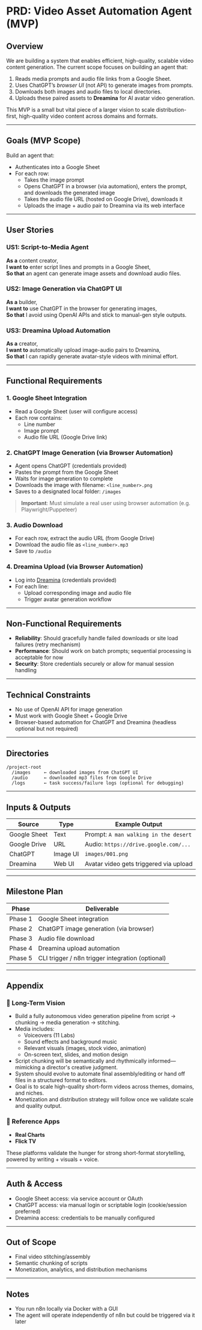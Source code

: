 
# PRD: Video Asset Automation Agent (MVP)

## Overview

We are building a system that enables efficient, high-quality, scalable video content generation. The current scope focuses on building an agent that:

1. Reads media prompts and audio file links from a Google Sheet.
2. Uses ChatGPT’s *browser UI* (not API) to generate images from prompts.
3. Downloads both images and audio files to local directories.
4. Uploads these paired assets to **Dreamina** for AI avatar video generation.

This MVP is a small but vital piece of a larger vision to scale distribution-first, high-quality video content across domains and formats.

---

## Goals (MVP Scope)

Build an agent that:

- Authenticates into a Google Sheet
- For each row:
  - Takes the image prompt
  - Opens ChatGPT in a browser (via automation), enters the prompt, and downloads the generated image
  - Takes the audio file URL (hosted on Google Drive), downloads it
  - Uploads the image + audio pair to Dreamina via its web interface

---

## User Stories

### US1: Script-to-Media Agent
**As a** content creator,  
**I want to** enter script lines and prompts in a Google Sheet,  
**So that** an agent can generate image assets and download audio files.

### US2: Image Generation via ChatGPT UI
**As a** builder,  
**I want to** use ChatGPT in the browser for generating images,  
**So that** I avoid using OpenAI APIs and stick to manual-gen style outputs.

### US3: Dreamina Upload Automation
**As a** creator,  
**I want to** automatically upload image-audio pairs to Dreamina,  
**So that** I can rapidly generate avatar-style videos with minimal effort.

---

## Functional Requirements

### 1. **Google Sheet Integration**
- Read a Google Sheet (user will configure access)
- Each row contains:
  - Line number
  - Image prompt
  - Audio file URL (Google Drive link)

### 2. **ChatGPT Image Generation (via Browser Automation)**
- Agent opens ChatGPT (credentials provided)
- Pastes the prompt from the Google Sheet
- Waits for image generation to complete
- Downloads the image with filename: `<line_number>.png`
- Saves to a designated local folder: `/images`

> **Important**: Must simulate a real user using browser automation (e.g. Playwright/Puppeteer)

### 3. **Audio Download**
- For each row, extract the audio URL (from Google Drive)
- Download the audio file as `<line_number>.mp3`
- Save to `/audio`

### 4. **Dreamina Upload (via Browser Automation)**
- Log into [Dreamina](https://dreamina.ai) (credentials provided)
- For each line:
  - Upload corresponding image and audio file
  - Trigger avatar generation workflow

---

## Non-Functional Requirements

- **Reliability**: Should gracefully handle failed downloads or site load failures (retry mechanism)
- **Performance**: Should work on batch prompts; sequential processing is acceptable for now
- **Security**: Store credentials securely or allow for manual session handling

---

## Technical Constraints

- No use of OpenAI API for image generation
- Must work with Google Sheet + Google Drive
- Browser-based automation for ChatGPT and Dreamina (headless optional but not required)

---

## Directories

```
/project-root
  /images     ← downloaded images from ChatGPT UI
  /audio      ← downloaded mp3 files from Google Drive
  /logs       ← task success/failure logs (optional for debugging)
```

---

## Inputs & Outputs

| Source         | Type     | Example Output                         |
|----------------|----------|----------------------------------------|
| Google Sheet   | Text     | Prompt: `A man walking in the desert` |
| Google Drive   | URL      | Audio: `https://drive.google.com/...` |
| ChatGPT        | Image UI | `images/001.png`                      |
| Dreamina       | Web UI   | Avatar video gets triggered via upload|

---

## Milestone Plan

| Phase          | Deliverable                           |
|----------------|----------------------------------------|
| Phase 1        | Google Sheet integration               |
| Phase 2        | ChatGPT image generation (via browser) |
| Phase 3        | Audio file download                    |
| Phase 4        | Dreamina upload automation             |
| Phase 5        | CLI trigger / n8n trigger integration (optional)|

---

## Appendix

### 🌄 Long-Term Vision

- Build a fully autonomous video generation pipeline from script → chunking → media generation → stitching.
- Media includes:
  - Voiceovers (11 Labs)
  - Sound effects and background music
  - Relevant visuals (images, stock video, animation)
  - On-screen text, slides, and motion design
- Script chunking will be semantically and rhythmically informed—mimicking a director's creative judgment.
- System should evolve to automate final assembly/editing or hand off files in a structured format to editors.
- Goal is to scale high-quality short-form videos across themes, domains, and niches.
- Monetization and distribution strategy will follow once we validate scale and quality output.

### 📱 Reference Apps

- **Real Charts**
- **Flick TV**

These platforms validate the hunger for strong short-format storytelling, powered by writing + visuals + voice.

---

## Auth & Access

- Google Sheet access: via service account or OAuth
- ChatGPT access: via manual login or scriptable login (cookie/session preferred)
- Dreamina access: credentials to be manually configured

---

## Out of Scope

- Final video stitching/assembly
- Semantic chunking of scripts
- Monetization, analytics, and distribution mechanisms

---

## Notes

- You run n8n locally via Docker with a GUI
- The agent will operate independently of n8n but could be triggered via it later
